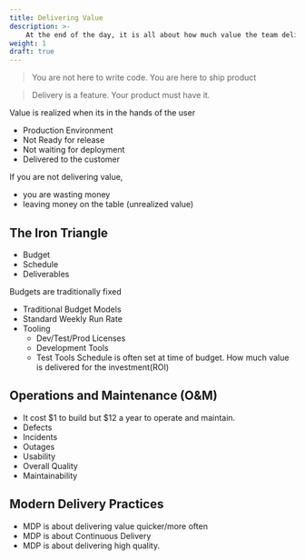 ```yaml
---
title: Delivering Value
description: >-
    At the end of the day, it is all about how much value the team delivered to its customers.
weight: 1
draft: true
---
```


> You are not here to write code. You are here to ship product

> Delivery is a feature. Your product must have it.

Value is realized when its in the hands of the user
- Production Environment
- Not Ready for release
- Not waiting for deployment
- Delivered to the customer

If you are not delivering value,
- you are wasting money
- leaving money on the table (unrealized value)

## The Iron Triangle
- Budget
- Schedule
- Deliverables

Budgets are traditionally fixed
- Traditional Budget Models
- Standard Weekly Run Rate
- Tooling
    - Dev/Test/Prod Licenses
    - Development Tools
    - Test Tools
Schedule is often set at time of budget.
How much value is delivered for the investment(ROI)

## Operations and Maintenance (O&M)
- It cost $1 to build but $12 a year to operate and  maintain.
- Defects
- Incidents
- Outages
- Usability
- Overall Quality
- Maintainability

## Modern Delivery Practices
- MDP is about delivering value quicker/more often
- MDP is about Continuous Delivery
- MDP is about delivering high quality.


